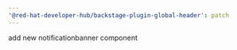 ```yaml
---
'@red-hat-developer-hub/backstage-plugin-global-header': patch
---
```


add new notificationbanner component
